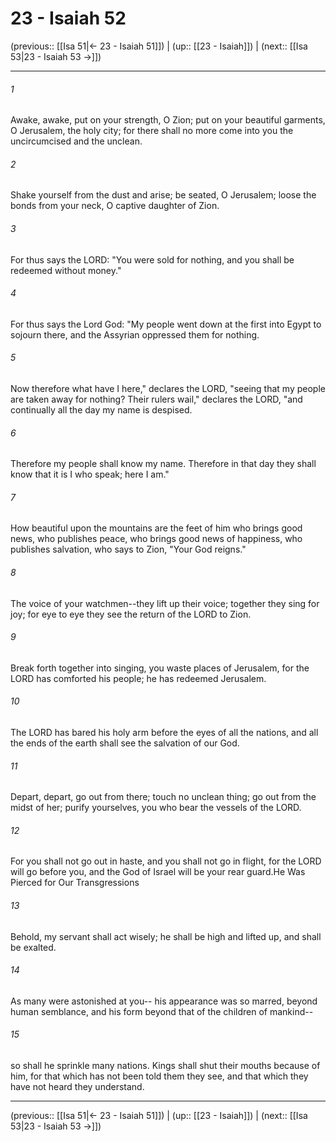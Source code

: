 # 23 - Isaiah 52

(previous:: [[Isa 51|← 23 - Isaiah 51]]) | (up:: [[23 - Isaiah]]) | (next:: [[Isa 53|23 - Isaiah 53 →]])

***


###### 1 
Awake, awake, put on your strength, O Zion; put on your beautiful garments, O Jerusalem, the holy city; for there shall no more come into you the uncircumcised and the unclean. 

###### 2 
Shake yourself from the dust and arise; be seated, O Jerusalem; loose the bonds from your neck, O captive daughter of Zion. 

###### 3 
For thus says the LORD: "You were sold for nothing, and you shall be redeemed without money." 

###### 4 
For thus says the Lord God: "My people went down at the first into Egypt to sojourn there, and the Assyrian oppressed them for nothing. 

###### 5 
Now therefore what have I here," declares the LORD, "seeing that my people are taken away for nothing? Their rulers wail," declares the LORD, "and continually all the day my name is despised. 

###### 6 
Therefore my people shall know my name. Therefore in that day they shall know that it is I who speak; here I am." 

###### 7 
How beautiful upon the mountains are the feet of him who brings good news, who publishes peace, who brings good news of happiness, who publishes salvation, who says to Zion, "Your God reigns." 

###### 8 
The voice of your watchmen--they lift up their voice; together they sing for joy; for eye to eye they see the return of the LORD to Zion. 

###### 9 
Break forth together into singing, you waste places of Jerusalem, for the LORD has comforted his people; he has redeemed Jerusalem. 

###### 10 
The LORD has bared his holy arm before the eyes of all the nations, and all the ends of the earth shall see the salvation of our God. 

###### 11 
Depart, depart, go out from there; touch no unclean thing; go out from the midst of her; purify yourselves, you who bear the vessels of the LORD. 

###### 12 
For you shall not go out in haste, and you shall not go in flight, for the LORD will go before you, and the God of Israel will be your rear guard.He Was Pierced for Our Transgressions 

###### 13 
Behold, my servant shall act wisely; he shall be high and lifted up, and shall be exalted. 

###### 14 
As many were astonished at you-- his appearance was so marred, beyond human semblance, and his form beyond that of the children of mankind-- 

###### 15 
so shall he sprinkle many nations. Kings shall shut their mouths because of him, for that which has not been told them they see, and that which they have not heard they understand.

***

(previous:: [[Isa 51|← 23 - Isaiah 51]]) | (up:: [[23 - Isaiah]]) | (next:: [[Isa 53|23 - Isaiah 53 →]])
